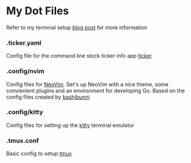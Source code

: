 # My Dot Files

Refer to my terminal setup [blog post](https://jgandrews.com:/posts/shell/) for more information

### .ticker.yaml 

Config file for the command line stock ticker info app [ticker](https://github.com/achannarasappa/ticker)

### .config/nvim

Config files for [NeoVim](https://neovim.io). Set's up NeoVim with a nice theme, some convienient plugins and an environment for developing Go. Based on the config files created by [bashibunni](https://github.com/bashbunni/dotfiles)

### .config/kitty

Config files for setting up the [kitty](https://sw.kovidgoyal.net/kitty/) terminal emulator

### .tmux.conf

Basic config to setup [tmux](https://github.com/tmux/tmux/wiki)



